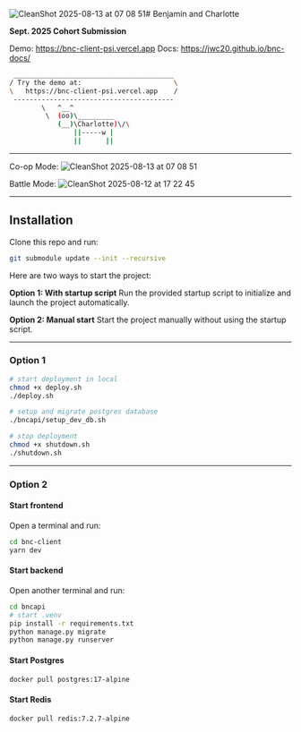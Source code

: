 ![CleanShot 2025-08-13 at 07 08 51](https://github.com/user-attachments/assets/a9f303f1-0be6-4e4a-bb5c-a07ea05c5833)# Benjamin and Charlotte

**Sept. 2025 Cohort Submission**

Demo: https://bnc-client-psi.vercel.app
Docs: https://jwc20.github.io/bnc-docs/

```bash
 ________________________________________
/ Try the demo at:                       \
\   https://bnc-client-psi.vercel.app    /
 ----------------------------------------
        \   ^__^
         \  (oo)\_________
            (__)\Charlotte)\/\
                ||-----w |
                ||      ||
```

---

Co-op Mode:
![CleanShot 2025-08-13 at 07 08 51](https://github.com/user-attachments/assets/c501155e-e6f4-470f-ba8d-35458daf3968)


Battle Mode:
![CleanShot 2025-08-12 at 17 22 45](https://github.com/user-attachments/assets/dbcb2ac6-ce83-4a46-a8e5-f1f8a884bed2)

---

## Installation

Clone this repo and run:

```bash
git submodule update --init --recursive
```

Here are two ways to start the project:

**Option 1: With startup script**
Run the provided startup script to initialize and launch the project automatically.

**Option 2: Manual start**
Start the project manually without using the startup script.

---

### Option 1

```bash
# start deployment in local
chmod +x deploy.sh
./deploy.sh
```

```bash
# setup and migrate postgres database
./bncapi/setup_dev_db.sh
```

```bash
# stop deployment
chmod +x shutdown.sh
./shutdown.sh
```

---

### Option 2

#### Start frontend

Open a terminal and run:

```bash
cd bnc-client
yarn dev
```

#### Start backend

Open another terminal and run:

```bash
cd bncapi
# start .venv
pip install -r requirements.txt
python manage.py migrate
python manage.py runserver
```

#### Start Postgres

```bash
docker pull postgres:17-alpine
```

#### Start Redis

```bash
docker pull redis:7.2.7-alpine
```
